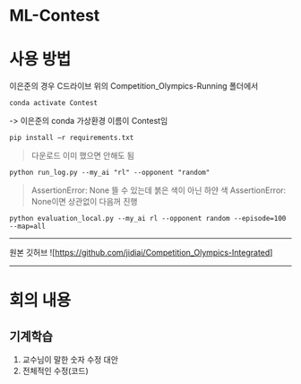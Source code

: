 # ML-Contest

# 사용 방법
이은준의 경우
C드라이브 위의 Competition_Olympics-Running 폴더에서
```
conda activate Contest 
```
-> 이은준의 conda 가상환경 이름이 Contest임
```
pip install –r requirements.txt
```
> 다운로드 이미 했으면 안해도 됨
```
python run_log.py --my_ai "rl" --opponent "random"
```
> AssertionError: None 뜰 수 있는데 붉은 색이 아닌 하얀 색 AssertionError: None이면 상관없이 다음꺼 진행
```  
python evaluation_local.py --my_ai rl --opponent random --episode=100 --map=all
```
-----------
원본 깃허브 ![https://github.com/jidiai/Competition_Olympics-Integrated]

---
# 회의 내용
## 기계학습
1. 교수님이 말한 숫자 수정 대안
2. 전체적인 수정(코드)
